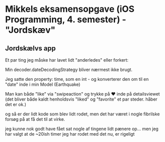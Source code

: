 #  Mikkels eksamensopgave (iOS Programming, 4. semester) - "Jordskæv"

## Jordskælvs app
Et par ting jeg måske har lavet lidt "anderledes" eller forkert:

Min decoder.dateDecodingStrategy bliver nærmest ikke brugt.

Jeg satte den property: time, som en int - og konverterer den om til en "date" inde i min Model (Earthquake)

Man kan både "like" via "swipeaction" og trykke på ❤️ inde på detailsviewet (det bliver både kaldt henholdsvis "liked" og "favorite" et par steder. håber det er ok.)


og så er der lidt kode som blev lidt rodet, men det har været i nogle fibrilske forsøg på at få det til at virke.

jeg kunne nok godt have fået sat nogle af tingene lidt pænere op... men jeg har valgt at de ~20ish timer jeg har rodet med det nu, er rigeligt
